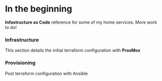 # In the beginning

**Infastructure as Code** reference for some of my home services. More work to do!

### Infrastructure

This section details the initial terraform configuration with **ProxMox**

### Provisioning

Post terraform configuration with Ansible
